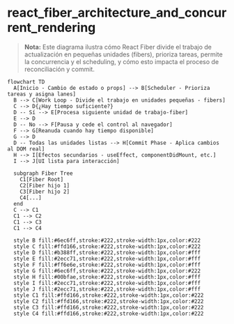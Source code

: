 # react_fiber_architecture_and_concurrent_rendering

> **Nota:** Este diagrama ilustra cómo React Fiber divide el trabajo de actualización en pequeñas unidades (fibers), prioriza tareas, permite la concurrencia y el scheduling, y cómo esto impacta el proceso de reconciliación y commit.

```mermaid
flowchart TD
  A[Inicio - Cambio de estado o props] --> B[Scheduler - Prioriza tareas y asigna lanes]
  B --> C[Work Loop - Divide el trabajo en unidades pequeñas - fibers]
  C --> D{¿Hay tiempo suficiente?}
  D -- Sí --> E[Procesa siguiente unidad de trabajo-fiber]
  E --> D
  D -- No --> F[Pausa y cede el control al navegador]
  F --> G[Reanuda cuando hay tiempo disponible]
  G --> D
  D -- Todas las unidades listas --> H[Commit Phase - Aplica cambios al DOM real]
  H --> I[Efectos secundarios - useEffect, componentDidMount, etc.]
  I --> J[UI lista para interacción]

  subgraph Fiber Tree
    C1[Fiber Root]
    C2[Fiber hijo 1]
    C3[Fiber hijo 2]
    C4[...]
  end
  C --> C1
  C1 --> C2
  C1 --> C3
  C1 --> C4

  style B fill:#6ec6ff,stroke:#222,stroke-width:1px,color:#222
  style C fill:#ffd166,stroke:#222,stroke-width:1px,color:#222
  style D fill:#b388ff,stroke:#222,stroke-width:1px,color:#fff
  style E fill:#2ecc71,stroke:#222,stroke-width:1px,color:#fff
  style F fill:#ff6e6e,stroke:#222,stroke-width:1px,color:#fff
  style G fill:#6ec6ff,stroke:#222,stroke-width:1px,color:#222
  style H fill:#00bfae,stroke:#222,stroke-width:1px,color:#fff
  style I fill:#2ecc71,stroke:#222,stroke-width:1px,color:#fff
  style J fill:#2ecc71,stroke:#222,stroke-width:1px,color:#fff
  style C1 fill:#ffd166,stroke:#222,stroke-width:1px,color:#222
  style C2 fill:#ffd166,stroke:#222,stroke-width:1px,color:#222
  style C3 fill:#ffd166,stroke:#222,stroke-width:1px,color:#222
  style C4 fill:#ffd166,stroke:#222,stroke-width:1px,color:#222
```

